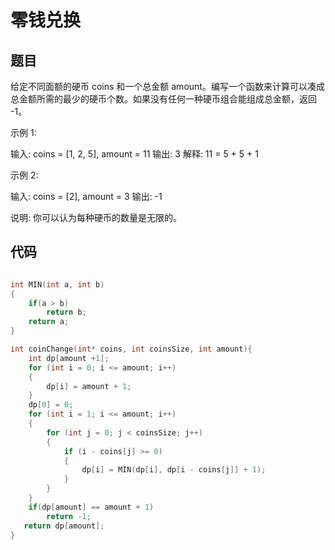 # 零钱兑换

## 题目

给定不同面额的硬币 coins 和一个总金额 amount。编写一个函数来计算可以凑成总金额所需的最少的硬币个数。如果没有任何一种硬币组合能组成总金额，返回 -1。

示例 1:

输入: coins = [1, 2, 5], amount = 11
输出: 3 
解释: 11 = 5 + 5 + 1

示例 2:

输入: coins = [2], amount = 3
输出: -1

说明:
你可以认为每种硬币的数量是无限的。



## 代码

```c

int MIN(int a, int b) 
{
    if(a > b)
        return b;
    return a;
}

int coinChange(int* coins, int coinsSize, int amount){
    int dp[amount +1];
    for (int i = 0; i <= amount; i++) 
    {
        dp[i] = amount + 1;
    }
    dp[0] = 0;
    for (int i = 1; i <= amount; i++) 
    {
        for (int j = 0; j < coinsSize; j++) 
        {
            if (i - coins[j] >= 0) 
            {
                dp[i] = MIN(dp[i], dp[i - coins[j]] + 1);
            }
        }
    }
    if(dp[amount] == amount + 1)
        return -1;
   return dp[amount];
}
```

